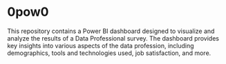 # 0pow0
This repository contains a Power BI dashboard designed to visualize and analyze the results of a Data Professional survey. The dashboard provides key insights into various aspects of the data profession, including demographics, tools and technologies used, job satisfaction, and more.

